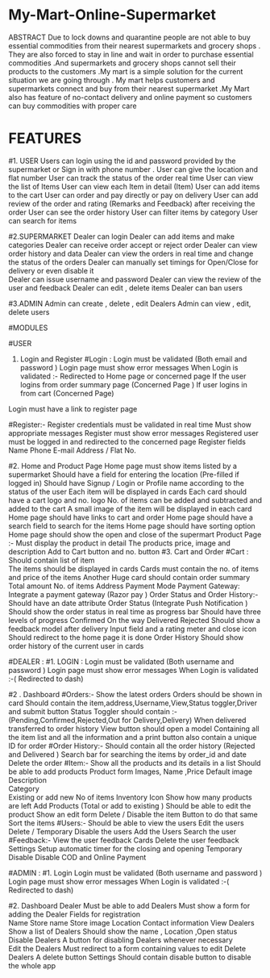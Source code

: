 # My-Mart-Online-Supermarket

ABSTRACT
Due to lock downs and quarantine people are not able to buy essential commodities from their nearest supermarkets and grocery shops . They are also forced to stay in line and wait in order to purchase essential commodities .And supermarkets and grocery shops cannot sell their products to the customers .My mart is a simple solution for the current situation we are going through . My mart helps customers and supermarkets connect and buy from their nearest supermarket .My Mart also has feature of no-contact delivery and online payment so customers can buy commodities with proper care 
# FEATURES
#1. USER
Users can login using the id and password  provided by the supermarket or  Sign in with  phone number .
User can give the location and flat number
User can track the status of the order real time 
User can view the list of Items 
User can view each Item in detail (Item)
User can add items to the cart 
User  can order and pay directly or pay on delivery 
User can add review of the order and rating (Remarks and Feedback) after receiving the order
User can see the order history
User can filter items by category 
User can search for items 

#2.SUPERMARKET 
Dealer can login 
Dealer can add items and make categories 
Dealer can receive order accept or reject order 
Dealer can view order history and data 
Dealer can view the orders in  real time and change the status of the orders
Dealer can manually set timings  for  Open/Close  for delivery or even disable it    
Dealer can issue username and password 
Dealer can view the review of the user and feedback 
Dealer can edit , delete items
Dealer can ban users   

#3.ADMIN 
Admin can create , delete , edit Dealers
Admin can view , edit, delete users 


 #MODULES

#USER
1. Login and Register 
#Login :
Login must be validated  (Both email and password )
Login page must show error messages 
When Login is validated :- Redirected to Home page or concerned page
If the user logins from order summary  page (Concerned Page )
If user logins in from cart (Concerned Page)


Login must have a link to register page  


#Register:-
Register credentials must be validated in real time 
Must show appropriate messages
Register must show error messages 
Registered user must be logged in and redirected to the concerned page
Register fields 
Name
Phone 
E-mail
Address / Flat No.
 
#2. Home and Product Page 
Home page must show items listed by a supermarket 
Should have a field for entering the location (Pre-filled if logged in)
Should have  Signup / Login or Profile name according to the status of the user 
Each item will be displayed in cards 
Each  card should have a cart logo and no. logo
No. of items can be added and subtracted and added to the cart
A small image of the item will be displayed in each card
Home page should have links to cart and order 
Home page should have a search field to search for the items 
Home page should have sorting option
Home page should show the open and close of the supermart
Product Page :-
Must display the product in detail 
The products price, image and description 
Add to Cart button and no. button 
#3. Cart and Order 
#Cart :
Should contain list of item  
The items should be displayed in cards 
Cards must contain the no. of  items and price of the items 
Another Huge card should contain order summary 	
Total amount 
No. of items 
Address 
Payment Mode
Payment Gateway:
Integrate a payment gateway (Razor pay )
Order Status and Order History:-
Should have an date attribute 
Order Status	(Integrate Push Notification )
Should show the order status in real time as progress bar 
Should  have three levels of progress 
Confirmed 
On the way
Delivered 
Rejected 
Should  show a feedback model after delivery 
Input field and a rating meter and close icon
Should redirect to the home page it is done 
Order History 
Should show order history of the current user in cards
 

#DEALER :
#1. LOGIN :
Login must be validated  (Both username  and password )
Login page must show error messages 
When Login is validated :-( Redirected to dash)

#2 . Dashboard
#Orders:-
Show the latest orders 
Orders should be shown in card 
Should contain the item,address,Username,View,Status toggler,Driver and submit button 
Status Toggler should contain :-(Pending,Confirmed,Rejected,Out for Delivery,Delivery) When delivered transferred to order history 
View button should open a model Containing all the item list and all the information and a print button also contain a unique ID for order 
#Order History:-
Should contain all the order history (Rejected and Delivered )
Search bar for searching the items by order_id and date
Delete the order 
#Item:-
Show all the products and its details in a list 
Should be able to add products
Product form 
Images, Name ,Price
Default image 
Description   
Category  
Existing or add new 
No of  items 
Inventory Icon 
Show how many products are left
Add Products (Total or add to existing )
Should be able to edit the product 
Show an edit form 
Delete / Disable the item 
Button to do that same 
Sort the items 
#Users:-
Should be able to view the users
Edit the users 
Delete / Temporary Disable the users 
Add the Users
Search the user
#Feedback:-
View the user feedback
Cards 
Delete the user feedback
Settings
Setup automatic timer for the closing and opening 
Temporary Disable 
Disable COD and Online Payment

#ADMIN :
#1. Login 
Login must be validated  (Both username  and password )
Login page must show error messages 
When Login is validated :-( Redirected to dash)  

#2. Dashboard
Dealer
Must be able to add Dealers
Must show a form for adding the Dealer
Fields for registration 	
Name
Store name 
Store image 
Location 
Contact information 
View Dealers
Show a list of Dealers 
Should show the name , Location ,Open status 
Disable Dealers
A button for disabling Dealers whenever necessary  
Edit the Dealers
Must redirect to a form containing values to edit 
Delete Dealers 
A delete button 
Settings 
Should contain disable button to disable the whole app


